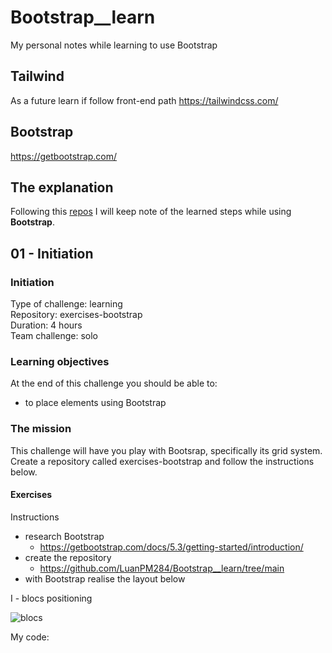 # Bootstrap__learn
My personal notes while learning to use Bootstrap
## Tailwind
As a future learn if follow front-end path
https://tailwindcss.com/
## Bootstrap
https://getbootstrap.com/

## The explanation

Following this [repos](https://github.com/becodeorg/Swartz-9/tree/main/1.The-Field/10.Bootstrap) I will keep note of the learned steps while using **Bootstrap**.

## 01 - Initiation

### Initiation
Type of challenge: learning\
Repository: exercises-bootstrap\
Duration: 4 hours\
Team challenge: solo

### Learning objectives
At the end of this challenge you should be able to:

- to place elements using Bootstrap

### The mission
This challenge will have you play with Bootsrap, specifically its grid system. Create a repository called exercises-bootstrap and follow the instructions below.

#### Exercises

Instructions
- research Bootstrap
    - https://getbootstrap.com/docs/5.3/getting-started/introduction/
- create the repository
    - https://github.com/LuanPM284/Bootstrap__learn/tree/main
- with Bootstrap realise the layout below

I - blocs positioning

![blocs](https://raw.githubusercontent.com/becodeorg/Swartz-9/main/1.The-Field/10.Bootstrap/bootstrap-ex01.png?token=GHSAT0AAAAAACSEYXBRJO53WSNKZ7VAQPM2ZS5RQAA)

My code:
```HTML
```